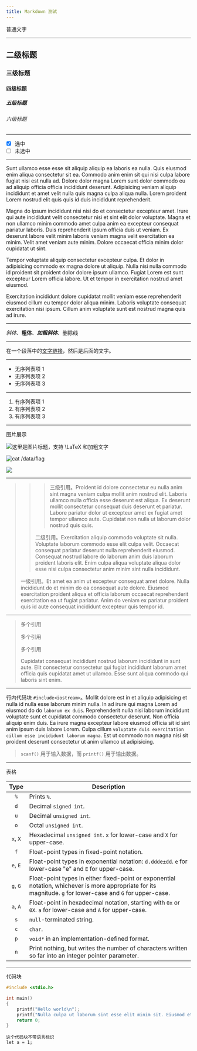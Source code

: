 ```yaml
---
title: Markdown 测试
---
```


普通文字

---

## 二级标题

### 三级标题

#### 四级标题

##### 五级标题

###### 六级标题

---

-   [x] 选中
-   [ ] 未选中

---

Sunt ullamco esse esse sit aliquip aliquip ea laboris ea nulla. Quis eiusmod enim aliqua consectetur sit ea. Commodo anim enim sit qui nisi culpa labore fugiat nisi est nulla ad. Dolore dolor magna Lorem sunt dolor commodo eu ad aliquip officia officia incididunt deserunt. Adipisicing veniam aliquip incididunt et amet velit nulla quis magna culpa aliqua nulla. Lorem proident Lorem nostrud elit quis quis id duis incididunt reprehenderit.

Magna do ipsum incididunt nisi nisi do et consectetur excepteur amet. Irure qui aute incididunt velit consectetur nisi et sint elit dolor voluptate. Magna et non ullamco minim commodo amet culpa anim ea excepteur consequat pariatur laboris. Duis reprehenderit ipsum officia duis ut veniam. Ex deserunt labore velit minim laboris veniam magna velit exercitation ea minim. Velit amet veniam aute minim. Dolore occaecat officia minim dolor cupidatat ut sint.

Tempor voluptate aliquip consectetur excepteur culpa. Et dolor in adipisicing commodo ex magna dolore ut aliquip. Nulla nisi nulla commodo id proident sit proident dolor dolore ipsum ullamco. Fugiat Lorem est sunt excepteur Lorem officia labore. Ut et tempor in exercitation nostrud amet eiusmod.

Exercitation incididunt dolore cupidatat mollit veniam esse reprehenderit eiusmod cillum eu tempor dolor aliqua minim. Laboris voluptate consequat exercitation nisi ipsum. Cillum anim voluptate sunt est nostrud magna quis ad irure.

---

_斜体_、**粗体**、**_加粗斜体_**、~~删除线~~

---

在一个段落中的[文字链接](https://www.baidu.com)，然后是后面的文字。

---

-   无序列表项 1
-   无序列表项 2
-   无序列表项 3

---

1. 有序列表项 1
2. 有序列表项 2
3. 有序列表项 3

---

图片展示

![这里是图片标题，支持 $\LaTeX$ 和**加粗**文字](https://medium-zoom.francoischalifour.com/image-3.a41d7456.jpg)

![`cat /data/flag`](https://medium-zoom.francoischalifour.com/image-4.a4d08f7d.jpg)

![](https://s2.loli.net/2022/07/09/pTQyYHRSXjLCtFU.png)

---

> > > 三级引用。Proident id dolore consectetur eu nulla anim sint magna veniam culpa mollit anim nostrud elit. Laboris ullamco nulla officia esse deserunt est aliqua. Ex deserunt mollit consectetur consequat duis deserunt et pariatur. Labore pariatur dolor ut excepteur amet ex fugiat amet tempor ullamco aute. Cupidatat non nulla ut laborum dolor nostrud quis quis.
> >
> > 二级引用。Exercitation aliquip commodo voluptate sit nulla. Voluptate laborum commodo esse elit culpa velit. Occaecat consequat pariatur deserunt nulla reprehenderit eiusmod. Consequat nostrud labore do laborum anim duis laborum proident laboris elit. Enim culpa aliqua voluptate aliqua dolor esse nisi culpa consectetur anim minim sint nulla incididunt.
>
> 一级引用。Et amet ea anim ut excepteur consequat amet dolore. Nulla incididunt do et minim do ea consequat aute dolore. Eiusmod exercitation proident aliqua et officia laborum occaecat reprehenderit exercitation ea ut fugiat pariatur. Anim do veniam ex pariatur proident quis id aute consequat incididunt excepteur quis tempor id.

---

> 多个引用
>
> 多个引用
>
> 多个引用
>
> Cupidatat consequat incididunt nostrud laborum incididunt in sunt aute. Elit consectetur consectetur qui fugiat incididunt laborum amet officia quis cupidatat amet ut ullamco. Esse sunt aliqua commodo qui laboris sint enim.

---

行内代码块 `#include<iostream>`。Mollit dolore est in et aliquip adipisicing et nulla id nulla esse laborum minim nulla. In ad irure qui magna Lorem ad eiusmod do do `laborum ex duis`. Reprehenderit nulla nisi laborum incididunt voluptate sunt et cupidatat commodo consectetur deserunt. Non officia aliquip enim duis. Ea irure magna excepteur labore eiusmod officia sit id sint anim ipsum duis labore Lorem. Culpa cillum `voluptate duis exercitation cillum esse incididunt laborum magna`. Est ut commodo non magna nisi sit proident deserunt consectetur ut anim ullamco ut adipisicing.

> `scanf()` 用于输入数据，而 `printf()` 用于输出数据。

---

表格

| Type | Description |
| :--: | -- |
| `%` | Prints `%`. |
| `d` | Decimal `signed int`. |
| `u` | Decimal `unsigned int`. |
| `o` | Octal `unsigned int`. |
| `x`, `X` | Hexadecimal `unsigned int`. `x` for lower-case and `X` for upper-case. |
| `f` | Float-point types in fixed-point notation. |
| `e`, `E` | Float-point types in exponential notation: `d.ddde±dd`. `e` for lower-case "e" and `E` for upper-case. |
| `g`, `G` | Float-point types in either fixed-point or exponential notation, whichever is more appropriate for its magnitude. `g` for lower-case and `G` for upper-case. |
| `a`, `A` | Float-point in hexadecimal notation, starting with `0x` or `0X`. `a` for lower-case and `A` for upper-case. |
| `s` | `null`-terminated string. |
| `c` | `char`. |
| `p` | `void*` in an implementation-defined format. |
| `n` | Print nothing, but writes the number of characters written so far into an integer pointer parameter. |

---

代码块

```c
#include <stdio.h>

int main()
{
    printf("Hello world\n");
    printf("Nulla culpa ut laborum sint esse elit minim sit. Eiusmod et exercitation et laboris voluptate aute et veniam excepteur. Anim dolore culpa commodo adipisicing et aute. In est aliquip duis tempor cillum ullamco qui. Et officia cillum ex et dolor esse magna veniam. Dolor sint velit dolor commodo in. Irure excepteur adipisicing dolore ipsum velit ipsum nisi Lorem pariatur dolor excepteur dolor dolor.\n");
    return 0;
}
```

```
这个代码块不带语言标识
let a = 1;
```
